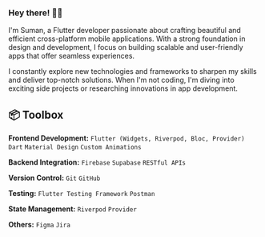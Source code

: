 ### Hey there! 👋🏽  

I'm Suman, a Flutter developer passionate about crafting beautiful and efficient cross-platform mobile applications. With a strong foundation in design and development, I focus on building scalable and user-friendly apps that offer seamless experiences.

I constantly explore new technologies and frameworks to sharpen my skills and deliver top-notch solutions. When I'm not coding, I'm diving into exciting side projects or researching innovations in app development.

 
## 📦 Toolbox

**Frontend Development:** `Flutter (Widgets, Riverpod, Bloc, Provider)`  `Dart` `Material Design` `Custom Animations` 

**Backend Integration:**  `Firebase` `Supabase` `RESTful APIs`

**Version Control:** `Git` `GitHub`

**Testing:** `Flutter Testing Framework` `Postman`

**State Management:** `Riverpod` `Provider`

**Others:**  `Figma` `Jira`
 
 
